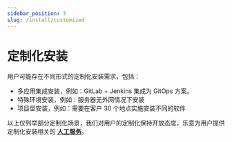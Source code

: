 ```yaml
---
sidebar_position: 3
slug: /install/customized
---
```



# 定制化安装

用户可能存在不同形式的定制化安装需求，包括：

* 多应用集成安装，例如：GitLab + Jenkins 集成为 GitOps 方案。 
* 特殊环境安装，例如：服务器无外网情况下安装
* 项目型安装，例如：需要在客户 30 个地点实施安装不同的软件

以上仅列举部分定制化场景，我们对用户的定制化保持开放态度，乐意为用户提供定制化安装相关的 **[人工服务](../helpdesk)**。  

